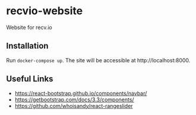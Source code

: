 # recvio-website
Website for recv.io

## Installation

Run `docker-compose up`. The site will be accessible at http://localhost:8000.

## Useful Links
- https://react-bootstrap.github.io/components/navbar/
- https://getbootstrap.com/docs/3.3/components/
- https://github.com/whoisandy/react-rangeslider

